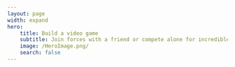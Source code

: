 ```yaml
---
layout: page
width: expand
hero:
    title: Build a video game
    subtitle: Join forces with a friend or compete alone for incredible prizes and the title of Code Contest Champion. 
    image: /HeroImage.png/
    search: false
---
```

